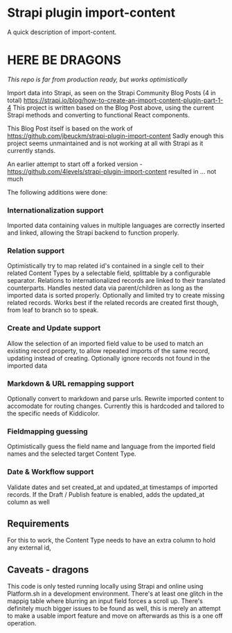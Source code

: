 # Strapi plugin import-content

A quick description of import-content.


# HERE BE DRAGONS
_This repo is far from production ready, but works optimistically_

Import data into Strapi, as seen on the Strapi Community Blog Posts (4 in total)
https://strapi.io/blog/how-to-create-an-import-content-plugin-part-1-4
This project is written based on the Blog Post above, using the current Strapi methods
and converting to functional React components.

This Blog Post itself is based on the work of https://github.com/jbeuckm/strapi-plugin-import-content
Sadly enough this project seems unmaintained and is not working at all with Strapi
as it currently stands.

An earlier attempt to start off a forked version - https://github.com/4levels/strapi-plugin-import-content
resulted in ... not much

The following additions were done:

### Internationalization support
Imported data containing values in multiple languages are correctly inserted and linked,
allowing the Strapi backend to function properly.

### Relation support
Optimistically try to map related id's contained in a single cell to their related Content Types
by a selectable field, splittable by a configurable separator.
Relations to internationalized records are linked to their translated counterparts.
Handles nested data via parent/children as long as the imported data is sorted properly.
Optionally and limited try to create missing related records.
Works best if the related records are created first though, from leaf to branch so to speak.

### Create and Update support
Allow the selection of an imported field value to be used to match an existing record property,
to allow repeated imports of the same record, updating instead of creating.  Optionally ignore 
records not found in the imported data

### Markdown & URL remapping support
Optionally convert to markdown and parse urls.
Rewrite imported content to accomodate for routing changes.  Currently this is 
hardcoded and tailored to the specific needs of Kiddicolor.

### Fieldmapping guessing
Optimistically guess the field name and language from the imported field names
and the selected target Content Type.

### Date & Workflow support
Validate dates and set created_at and updated_at timestamps of imported records.
If the Draft / Publish feature is enabled, adds the updated_at column as well

## Requirements
For this to work, the Content Type needs to have an extra column to hold any external id,

## Caveats - dragons
This code is only tested running locally using Strapi and online using Platform.sh in a 
development environment.
There's at least one glitch in the mappig table where blurring an input field forces a scroll up.
There's definitely much bigger issues to be found as well, this is merely an attempt to make a
usable import feature and move on afterwards as this is a one off operation.


